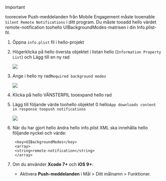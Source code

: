 > [!IMPORTANT]
> tooreceive Push-meddelanden från Mobile Engagement måste tooenable `Silent Remote Notifications` i ditt program. Du måste tooadd hello värdet remote-notification toohello UIBackgroundModes-matrisen i din Info.plist-fil.
> 
> 

1. Öppna `info.plist` fil i hello-projekt
2. Högerklicka på hello översta objektet i listan hello (`Information Property List`) och Lägg till en ny rad
   
    ![](./media/mobile-engagement-ios-silent-push/xcode-plist-add-silent-push1.png)
3. Ange i hello ny rad`Required background modes`
   
    ![](./media/mobile-engagement-ios-silent-push/xcode-plist-add-silent-push2.png)
4. Klicka på hello VÄNSTERPIL tooexpand hello rad
5. Lägg till följande värde toohello objektet 0 hello`App downloads content in response toopush notifications`
   
    ![](./media/mobile-engagement-ios-silent-push/xcode-plist-add-silent-push3.png)
6. När du har gjort hello ändra hello info.plist XML ska innehålla hello följande nyckel och värde:
   
        <key>UIBackgroundModes</key>
        <array>
        <string>remote-notification</string>
        </array>
7. Om du använder **Xcode 7+** och **iOS 9+**:
   
   * Aktivera **Push-meddelanden** i Mål > Ditt målnamn > Funktioner.

